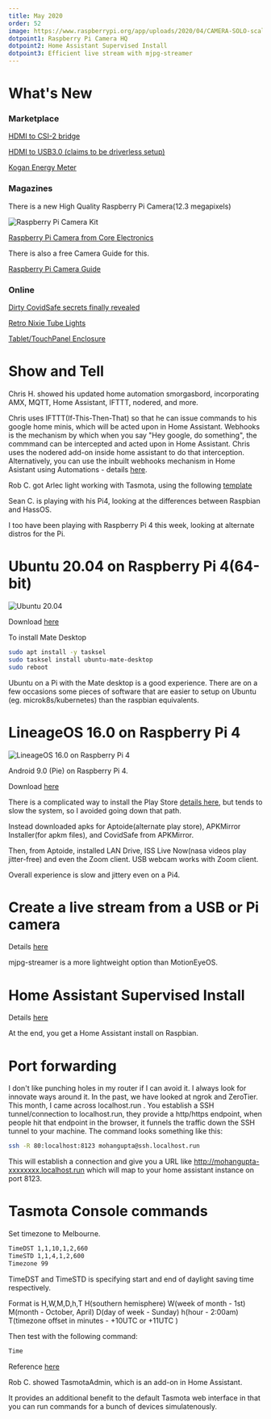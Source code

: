 ```yaml
---
title: May 2020
order: 52
image: https://www.raspberrypi.org/app/uploads/2020/04/CAMERA-SOLO-scaled.jpg
dotpoint1: Raspberry Pi Camera HQ
dotpoint2: Home Assistant Supervised Install
dotpoint3: Efficient live stream with mjpg-streamer
---
```


# What's New

### Marketplace

[HDMI to CSI-2 bridge](https://www.aliexpress.com/item/33009938105.html?spm=a2g0o.productlist.0.0.7ed1509965XffE&algo_pvid=30eddb64-347d-42c8-846c-80c4b21e8940&algo_expid=30eddb64-347d-42c8-846c-80c4b21e8940-1&btsid=0ab6f81e15888458312941499e1537&ws_ab_test=searchweb0_0,searchweb201602_,searchweb201603_)

[HDMI to USB3.0 (claims to be driverless setup)](https://www.amazon.com.au/Semoic-Capture-Streaming-Without-Software/dp/B081R9XB3Q/ref=pd_aw_sbs_23_1/357-4137805-1387426?_encoding=UTF8&pd_rd_i=B081R9XB3Q&pd_rd_r=3401e456-74de-4fe4-bc58-76c92f0f21c1&pd_rd_w=loRUw&pd_rd_wg=LlgNm&pf_rd_p=1360aa1f-12c4-4a58-b004-81f2e07f6c52&pf_rd_r=R3A2RX0DZ9DTGXE2QPHF&psc=1&refRID=R3A2RX0DZ9DTGXE2QPHF)

[Kogan Energy Meter](https://www.kogan.com/au/buy/kogan-smarterhome-smart-plug-with-energy-meter-pack-of-4-kogan/)

### Magazines

There is a new High Quality Raspberry Pi Camera(12.3 megapixels) 

![Raspberry Pi Camera Kit](https://www.raspberrypi.org/app/uploads/2020/04/FULL-KIT-1-scaled.jpg)

[Raspberry Pi Camera from Core Electronics](https://core-electronics.com.au/raspberry-pi-hq-camera.html)

There is also a free Camera Guide for this.

[Raspberry Pi Camera Guide](https://magpi.raspberrypi.org/books/camera-guide)

### Online

[Dirty CovidSafe secrets finally revealed](https://docs.google.com/document/d/17GuApb1fG3Bn0_DVgDQgrtnd_QO3foBl7NVb8vaWeKc)

[Retro Nixie Tube Lights](https://www.raspberrypi.org/blog/retro-nixie-tube-lights-get-smart/)

[Tablet/TouchPanel Enclosure](https://www.vidabox.com/kiosks/vidamount-on-wall-ipad-tablet-enclosure-mount.html)


# Show and Tell

Chris H. showed his updated home automation smorgasbord, incorporating AMX, MQTT, Home Assistant, IFTTT, nodered, and more. 

Chris uses IFTTT(If-This-Then-That) so that he can issue commands to his google home minis, which will be acted upon in Home Assistant. 
Webhooks is the mechanism by which when you say "Hey google, do something", the commmand can be intercepted and acted upon in Home Assistant.
Chris uses the nodered add-on inside home assistant to do that interception.
Alternatively, you can use the inbuilt webhooks mechanism in Home Asistant using Automations - details [here](https://www.home-assistant.io/docs/automation/trigger/#webhook-trigger).

Rob C. got Arlec light working with Tasmota, using the following [template](https://templates.blakadder.com/arlec_GLD110HA.html)

Sean C. is playing with his Pi4, looking at the differences between Raspbian and HassOS.

I too have been playing with Raspberry Pi 4 this week, looking at alternate distros for the Pi.

# Ubuntu 20.04 on Raspberry Pi 4(64-bit)

![Ubuntu 20.04](https://cdn.arstechnica.net/wp-content/uploads/2020/05/ubuntu2004-desktop-800x450.jpg)

Download [here](https://ubuntu.com/download/raspberry-pi)

To install Mate Desktop

```sh
sudo apt install -y tasksel 
sudo tasksel install ubuntu-mate-desktop
sudo reboot
```

Ubuntu on a Pi with the Mate desktop is a good experience. There are on a few occasions some pieces of software that are easier to setup on Ubuntu (eg. microk8s/kubernetes) than the
raspbian equivalents.

# LineageOS 16.0 on Raspberry Pi 4

![LineageOS 16.0 on Raspberry Pi 4](https://lineageos.org/assets/img/styles.png)

Android 9.0 (Pie) on Raspberry Pi 4.

Download [here](https://konstakang.com/devices/rpi4/LineageOS16.0/)

There is a complicated way to install the Play Store [details here](https://www.youtube.com/watch?v=Vy0F6KM4YvY), but tends to slow the system, so I avoided going down that path.

Instead downloaded apks for Aptoide(alternate play store), APKMirror Installer(for apkm files), and CovidSafe
from APKMirror.

Then, from Aptoide, installed LAN Drive, ISS Live Now(nasa videos play jitter-free) and even the Zoom client. USB webcam works with Zoom client.

Overall experience is slow and jittery even on a Pi4. 

# Create a live stream from a USB or Pi camera 

Details [here](https://gist.github.com/raspberrypisig/394b5fbb0ca7b17bed3afc2c0174c8dc)

mjpg-streamer is a more lightweight option than MotionEyeOS.

# Home Assistant Supervised Install

Details [here](https://gist.github.com/raspberrypisig/65aea786444dfa1f135ab5f3b2b85bcb)

At the end, you get a Home Assistant install on Raspbian.

# Port forwarding

I don't like punching holes in my router if I can avoid it. I always look for innovate ways around it. In the past, we have looked at ngrok and ZeroTier.
This month, I came across localhost.run .  You establish a SSH tunnel/connection to localhost.run, they provide a http/https endpoint, when people hit that
endpoint in the browser, it funnels the traffic down the SSH tunnel to your machine. The command looks something like this:

```sh
ssh -R 80:localhost:8123 mohangupta@ssh.localhost.run
```

This will establish a connection and give you a URL like http://mohangupta-xxxxxxxx.localhost.run which will map to your home assistant instance on port 8123.

# Tasmota Console commands

Set timezone to Melbourne.

```sh
TimeDST 1,1,10,1,2,660
TimeSTD 1,1,4,1,2,600
Timezone 99
```

TimeDST and TimeSTD is specifying start and end of daylight saving time respectively.

Format is H,W,M,D,h,T
H(southern hemisphere)
W(week of month - 1st)
M(month - October, April)
D(day of week - Sunday)
h(hour - 2:00am)
T(timezone offset in minutes - +10UTC or +11UTC )

Then test with the following command:

```sh
Time
```

Reference [here](https://tasmota.github.io/docs/Commands/#management)

Rob C. showed TasmotaAdmin, which is an add-on in Home Assistant. 

It provides an additional benefit to the default Tasmota web interface in that you can run commands for a bunch of devices simulatenously.

